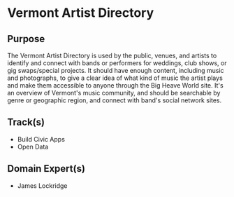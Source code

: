 Vermont Artist Directory
========================

Purpose
-------

The Vermont Artist Directory is used by the public, venues, and artists to identify and connect with bands or performers for weddings, club shows, or gig swaps/special projects. It should have enough content, including music and photographs, to give a clear idea of what kind of music the artist plays and make them accessible to anyone through the Big Heave World site. It's an overview of Vermont's music community, and should be searchable by genre or geographic region, and connect with band's social network sites.

Track(s)
--------

* Build Civic Apps
* Open Data

Domain Expert(s)
----------------

* James Lockridge
